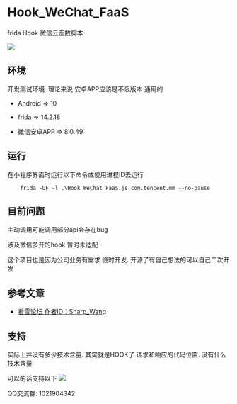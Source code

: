 # Hook_WeChat_FaaS
frida Hook 微信云函数脚本

![](https://raw.githubusercontent.com/FourTwooo/Hook_WeChat_FaaS/main/images/cesi.png)

## 环境

开发测试环境. 理论来说 安卓APP应该是不限版本 通用的

 - Android => 10

- frida => 14.2.18

- 微信安卓APP => 8.0.49



## 运行


在小程序界面时运行以下命令或使用进程ID去运行
```
    frida -UF -l .\Hook_WeChat_FaaS.js com.tencent.mm --no-pause
```

## 目前问题

主动调用可能调用部分api会存在bug
  
涉及微信多开的hook 暂时未适配
  
这个项目也是因为公司业务有需求 临时开发. 开源了有自己想法的可以自己二次开发


## 参考文章

 - [看雪论坛 作者ID：Sharp_Wang](https://mp.weixin.qq.com/s/7yZzf4V-2fcn-jRwm4uO-w)

## 支持

实际上并没有多少技术含量. 其实就是HOOK了 请求和响应的代码位置. 没有什么技术含量

可以的话支持以下
![](https://github.com/FourTwooo/Hook_WeChat_FaaS/blob/main/images/wx.jpg?raw=true)
  
QQ交流群: 1021904342
